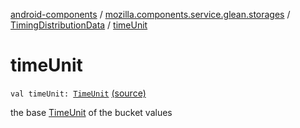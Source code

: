 [android-components](../../index.md) / [mozilla.components.service.glean.storages](../index.md) / [TimingDistributionData](index.md) / [timeUnit](./time-unit.md)

# timeUnit

`val timeUnit: `[`TimeUnit`](../../mozilla.components.service.glean.private/-time-unit/index.md) [(source)](https://github.com/mozilla-mobile/android-components/blob/master/components/service/glean/src/main/java/mozilla/components/service/glean/storages/TimingDistributionsStorageEngine.kt#L180)

the base [TimeUnit](../../mozilla.components.service.glean.private/-time-unit/index.md) of the bucket values

